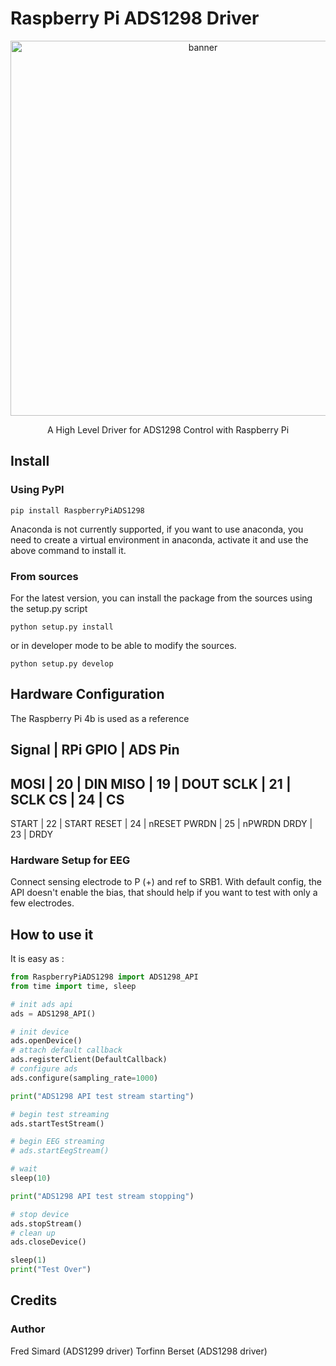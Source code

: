 # Raspberry Pi ADS1298 Driver

<p align="center">
  <img alt="banner" src="/images/banner.jpg/" width="600">
</p>
<p align="center" href="">
  A High Level Driver for ADS1298 Control with Raspberry Pi
</p>

## Install

### Using PyPI

```
pip install RaspberryPiADS1298
```

Anaconda is not currently supported, if you want to use anaconda, you need to create a virtual environment in anaconda, activate it and use the above command to install it.

### From sources

For the latest version, you can install the package from the sources using the setup.py script

```
python setup.py install
```

or in developer mode to be able to modify the sources.

```
python setup.py develop
```

## Hardware Configuration

The Raspberry Pi 4b is used as a reference

Signal  |  RPi GPIO |  ADS Pin
--------------------------------
MOSI    |     20    |    DIN
MISO    |     19    |    DOUT
SCLK    |     21    |    SCLK
CS      |     24    |    CS
--------------------------------
START   |     22    |    START
RESET   |     24    |    nRESET
PWRDN   |     25    |    nPWRDN
DRDY    |     23    |    DRDY

### Hardware Setup for EEG

Connect sensing electrode to P (+) and ref to SRB1. With default config, the API doesn't enable the bias, that should help if you want to test with only a few electrodes.

## How to use it

It is easy as :

```python
from RaspberryPiADS1298 import ADS1298_API
from time import time, sleep

# init ads api
ads = ADS1298_API()

# init device
ads.openDevice()
# attach default callback
ads.registerClient(DefaultCallback)
# configure ads
ads.configure(sampling_rate=1000)

print("ADS1298 API test stream starting")

# begin test streaming
ads.startTestStream()

# begin EEG streaming
# ads.startEegStream()

# wait
sleep(10)

print("ADS1298 API test stream stopping")

# stop device
ads.stopStream()
# clean up
ads.closeDevice()

sleep(1)
print("Test Over")

```


## Credits

### Author
Fred Simard (ADS1299 driver)
Torfinn Berset (ADS1298 driver)
